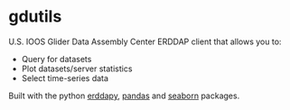 # gdutils

U.S. IOOS Glider Data Assembly Center ERDDAP client that allows you to:
+ Query for datasets
+ Plot datasets/server statistics
+ Select time-series data

Built with the python [erddapy](https://ioos.github.io/erddapy/), [pandas](https://pandas.pydata.org/) and [seaborn](http://seaborn.pydata.org/) packages.
